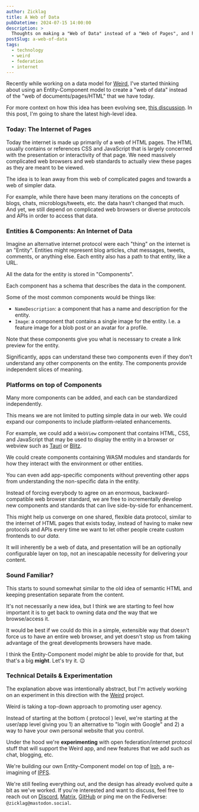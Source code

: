 ```yaml
---
author: Zicklag
title: A Web of Data
pubDatetime: 2024-07-15 14:00:00
description: >
  Thoughts on making a "Web of Data" instead of a "Web of Pages", and how that might let us take a step away from the dominance of large, complicated browsers.
postSlug: a-web-of-data
tags:
  - technology
  - weird
  - federation
  - internet
---
```


Recently while working on a data model for [Weird], I've started thinking about using an
Entity-Component model to create a "web of data" instead of the "web of documents/pages/HTML" that
we have today.

For more context on how this idea has been evolving see, [this discussion][discussion]. In this
post, I'm going to share the latest high-level idea.

[Weird]: https://github.com/commune-os/weird
[Iroh]: https://iroh.computer
[discussion]: https://github.com/commune-os/weird/discussions/32#discussioncomment-10044252

### Today: The Internet of Pages

Today the internet is made up primarily of a web of HTML pages. The HTML usually contains or
references CSS and JavaScript that is largely concerned with the presentation or interactivity of
that page. We need massively complicated web browsers and web standards to actually view these pages
as they are meant to be viewed.

The idea is to lean away from this web of complicated pages and towards a web of simpler data.

For example, while there have been many iterations on the concepts of blogs, chats,
microblogs/tweets, etc. the data hasn't changed that much. And yet, we still depend on complicated
web browsers or diverse protocols and APIs in order to access that data.

### Entities & Components: An Internet of Data

Imagine an alternative internet protocol were each "thing" on the internet is an "Entity". Entities
might represent blog articles, chat messages, tweets, comments, or anything else. Each entity also has
a path to that entity, like a URL.

All the data for the entity is stored in "Components".

Each component has a schema that describes the data in the component.

Some of the most common components would be things like:

- `NameDescription`: a component that has a name and description for the entity.
- `Image`: a component that contains a single image for the entity. I.e. a feature image for a blob
  post or an avatar for a profile.

Note that these components give you what is necessary to create a link preview for the entity.

Significantly, apps can understand these two components even if they don't understand any other
components on the entity. The components provide independent slices of meaning.

### Platforms on top of Components

Many more components can be added, and each can be standardized independently.

<!-- Applications can incrementally understand entities, and different applications can add and -->
<!-- manipulate different components on the same entity. -->

This means we are not limited to putting simple data in our web. We could expand our components to
include platform-related enhancements.

For example, we could add a `WebView` component that contains HTML, CSS, and JavaScript that may be
used to display the entity in a browser or webview such as [Tauri] or [Blitz].

We could create components containing WASM modules and standards for how they interact with the
environment or other entities.

You can even add app-specific components without preventing other apps from
understanding the non-specific data in the entity.

Instead of forcing everybody to agree on an enormous, backward-compatible web browser standard, we
are free to incrementally develop new components and standards that can live side-by-side for
enhancement.

This might help us converge on one shared, flexible data protocol, similar to the internet of HTML
pages that exists today, instead of having to make new protocols and APIs every time we want to let
other people create custom frontends to our _data_.

It will inherently be a web of data, and presentation will be an optionally configurable layer on
top, not an inescapable necessity for delivering your content.

[Tauri]: https://tauri.app/
[Blitz]: https://github.com/DioxusLabs/blitz

### Sound Familiar?

This starts to sound somewhat similar to the old idea of semantic HTML and keeping presentation
separate from the content.

It's not necessarily a new idea, but I think we are starting to feel how important it is to get back
to owning data _and_ the way that we browse/access it.

It would be best if we could do this in a simple, extensible way that doesn't force us to have an
entire web browser, and yet doesn't stop us from taking advantage of the great developments browsers
have made.

I think the Entity-Component model _might_ be able to provide for that, but that's a big **might**.
Let's try it. 😉

### Technical Details & Experimentation

The explanation above was intentionally abstract, but I'm actively working on an experiment in this
direction with the [Weird] project.

Weird is taking a top-down approach to promoting user agency.

Instead of starting at the bottom ( protocol ) level, we're starting at the user/app level giving
you 1) an alternative to "login with Google" and 2) a way to have your own personal website that you
control.

Under the hood we're **experimenting** with open federation/internet protocol stuff that will
support the Weird app, and new features that we add such as chat, blogging, etc.

We're building our own Entity-Component model on top of [Iroh], a re-imagining of [IPFS].

We're still feeling everything out, and the design has already evolved quite a bit as we've worked.
If you're interested and want to discuss, feel free to reach out on [Discord], [Matrix], [GitHub] or
ping me on the Fediverse: `@zicklag@mastodon.social`.

[Discord]: https://discord.gg/mbQYgFVBQx
[Matrix]: https://matrix.to/#/#discord:commune.sh
[GitHub]: https://github.com/commune-os/weird/discussions
[IPFS]: https://ipfs.tech/
